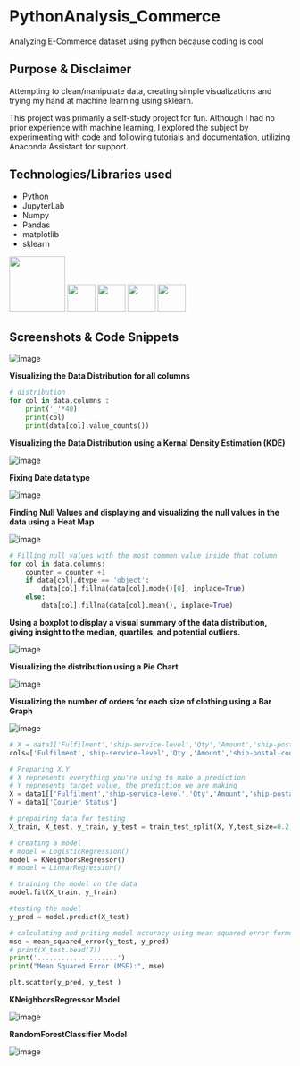 # PythonAnalysis_Commerce
Analyzing E-Commerce dataset using python because coding is cool

##  Purpose & Disclaimer
Attempting to clean/manipulate data, creating simple visualizations and trying my hand at machine learning using sklearn.

This project was primarily a self-study project for fun. Although I had no prior experience with machine learning, I explored the subject by experimenting with code and following tutorials and documentation, utilizing Anaconda Assistant for support.

## Technologies/Libraries used
   - Python
   - JupyterLab
   - Numpy
   - Pandas
   - matplotlib
   - sklearn

<img width="100" src="https://github.com/user-attachments/assets/ae3de72e-7caa-4d8d-a92d-e7df13499810">
<img width="50" src="https://github.com/user-attachments/assets/859f5744-3276-45ff-8531-212b72dfa5d3">
<img width="50" src="https://github.com/user-attachments/assets/79881fd5-3528-4839-8a36-a6ee1bd0fab1">
<img width="50" src="https://github.com/user-attachments/assets/6807e23a-67ac-4fd5-b969-fd05c41be9fc">
<img width="50" src="https://github.com/user-attachments/assets/91141cd9-eab3-4cf6-b113-39a86bba1bce">

## Screenshots & Code Snippets
![image](https://github.com/user-attachments/assets/bc2acc23-d78e-453f-a651-54d640720774)


**Visualizing the Data Distribution for all columns**
```python
# distribution
for col in data.columns :
    print('_'*40)
    print(col)
    print(data[col].value_counts())
```
**Visualizing the Data Distribution using a Kernal Density Estimation (KDE)**

![image](https://github.com/user-attachments/assets/5aa25624-03d2-4b9f-a768-932e54d34067)


**Fixing Date data type**

![image](https://github.com/user-attachments/assets/209104e6-0d38-4081-a3ac-785011301d73)


**Finding Null Values and displaying and visualizing the null values in the data using a Heat Map**

![image](https://github.com/user-attachments/assets/f1bd56b8-f3d1-4343-b923-8a9b40a56b8e)

```python
# Filling null values with the most common value inside that column
for col in data.columns:
    counter = counter +1 
    if data[col].dtype == 'object':
        data[col].fillna(data[col].mode()[0], inplace=True)
    else:
        data[col].fillna(data[col].mean(), inplace=True)
```

**Using a boxplot to display a visual summary of the data distribution, giving insight to the median, quartiles, and potential outliers.**

![image](https://github.com/user-attachments/assets/4e7361a0-900b-4f41-a918-f68e34cb0db5)

**Visualizing the distribution using a Pie Chart**

![image](https://github.com/user-attachments/assets/9f63a6ac-bd31-4c58-8e77-290f72fed947)


**Visualizing the number of orders for each size of clothing using a Bar Graph**

![image](https://github.com/user-attachments/assets/6de36d9f-eb3e-4897-888c-ad12c179c41e)


```python
# X = data1['Fulfilment','ship-service-level','Qty','Amount','ship-postal-code','B2B','Month'] 
cols=['Fulfilment','ship-service-level','Qty','Amount','ship-postal-code','B2B','Month']

# Preparing X,Y 
# X represents everything you're using to make a prediction
# Y represents target value, the prediction we are making
X = data1[['Fulfilment','ship-service-level','Qty','Amount','ship-postal-code','B2B','Month']]
Y = data1['Courier Status'] 

# prepairing data for testing
X_train, X_test, y_train, y_test = train_test_split(X, Y,test_size=0.2, random_state=45)

# creating a model
# model = LogisticRegression()
model = KNeighborsRegressor()
# model = LinearRegression()

# training the model on the data
model.fit(X_train, y_train)

#testing the model
y_pred = model.predict(X_test)

# calculating and priting model accuracy using mean squared error formula
mse = mean_squared_error(y_test, y_pred)
# print(X_test.head(7))
print('....................')
print("Mean Squared Error (MSE):", mse)

plt.scatter(y_pred, y_test )
```
**KNeighborsRegressor Model**

![image](https://github.com/user-attachments/assets/a112b5d0-3fdd-43de-a3e1-7d9f9372b2b3)


**RandomForestClassifier Model**

![image](https://github.com/user-attachments/assets/f1018233-c390-462b-b227-fa6dd553158b)




